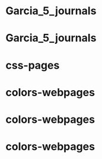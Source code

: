 # Garcia_5_journals
# Garcia_5_journals
# css-pages
# colors-webpages
# colors-webpages
# colors-webpages

